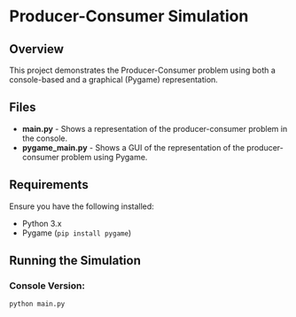 # Producer-Consumer Simulation

## Overview
This project demonstrates the Producer-Consumer problem using both a console-based and a graphical (Pygame) representation.

## Files
- **main.py** - Shows a representation of the producer-consumer problem in the console.
- **pygame_main.py** - Shows a GUI of the representation of the producer-consumer problem using Pygame.

## Requirements
Ensure you have the following installed:
- Python 3.x
- Pygame (`pip install pygame`)

## Running the Simulation
### Console Version:
```sh
python main.py
